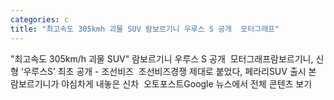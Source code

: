 ```yaml
---
categories: c
title: "최고속도 305kmh 괴물 SUV 람보르기니 우루스 S 공개  모터그래프"
---
```

"최고속도 305km/h 괴물 SUV" 람보르기니 우루스 S 공개&nbsp;&nbsp;모터그래프람보르기니, 신형 ‘우루스S’ 최초 공개 - 조선비즈&nbsp;&nbsp;조선비즈경쟁 제대로 붙었다, 페라리SUV 출시 본 람보르기니가 야심차게 내놓은 신차&nbsp;&nbsp;오토포스트Google 뉴스에서 전체 콘텐츠 보기